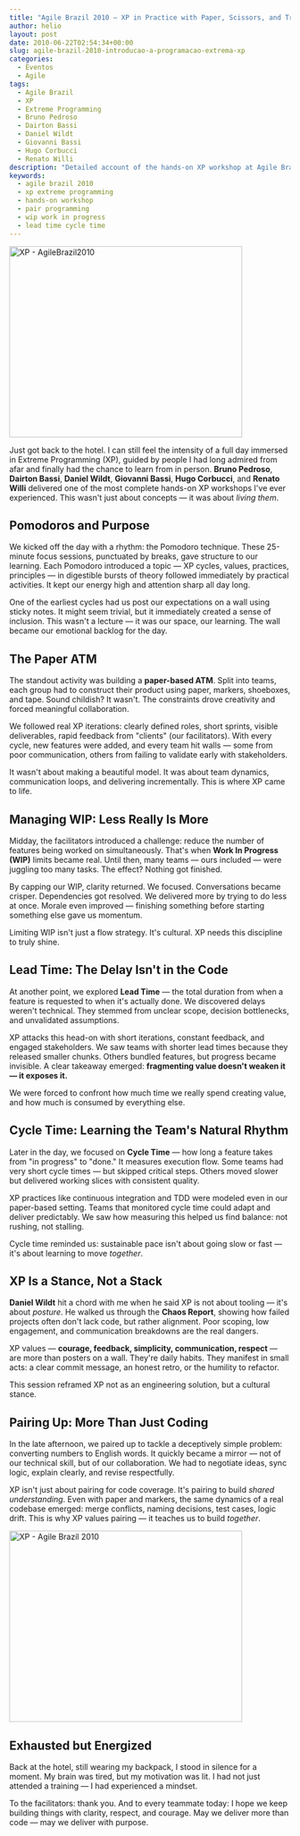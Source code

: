 ```yaml
---
title: "Agile Brazil 2010 – XP in Practice with Paper, Scissors, and True Collaboration"
author: helio
layout: post
date: 2010-06-22T02:54:34+00:00
slug: agile-brazil-2010-introducao-a-programacao-extrema-xp
categories:
  - Eventos
  - Agile
tags:
  - Agile Brazil
  - XP
  - Extreme Programming
  - Bruno Pedroso
  - Dairton Bassi
  - Daniel Wildt
  - Giovanni Bassi
  - Hugo Corbucci
  - Renato Willi
description: "Detailed account of the hands-on XP workshop at Agile Brazil 2010, featuring practical activities, WIP concepts, Lead Time, Cycle Time, and pair programming."
keywords:
  - agile brazil 2010
  - xp extreme programming
  - hands-on workshop
  - pair programming
  - wip work in progress
  - lead time cycle time
---
```


[<img class="aligncenter size-full wp-image-206" src="/uploads/2010/06/DSC04413.jpg" alt="XP - AgileBrazil2010" width="417" height="342" srcset="/uploads/2010/06/DSC04413.jpg 417w, /uploads/2010/06/DSC04413-300x246.jpg 300w" sizes="(max-width: 417px) 100vw, 417px" />][1]

Just got back to the hotel. I can still feel the intensity of a full day immersed in Extreme Programming (XP), guided by people I had long admired from afar and finally had the chance to learn from in person. **Bruno Pedroso**, **Dairton Bassi**, **Daniel Wildt**, **Giovanni Bassi**, **Hugo Corbucci**, and **Renato Willi** delivered one of the most complete hands-on XP workshops I've ever experienced. This wasn't just about concepts — it was about _living them_.

## Pomodoros and Purpose

We kicked off the day with a rhythm: the Pomodoro technique. These 25-minute focus sessions, punctuated by breaks, gave structure to our learning. Each Pomodoro introduced a topic — XP cycles, values, practices, principles — in digestible bursts of theory followed immediately by practical activities. It kept our energy high and attention sharp all day long.

One of the earliest cycles had us post our expectations on a wall using sticky notes. It might seem trivial, but it immediately created a sense of inclusion. This wasn't a lecture — it was our space, our learning. The wall became our emotional backlog for the day.

## The Paper ATM

The standout activity was building a **paper-based ATM**. Split into teams, each group had to construct their product using paper, markers, shoeboxes, and tape. Sound childish? It wasn't. The constraints drove creativity and forced meaningful collaboration.

We followed real XP iterations: clearly defined roles, short sprints, visible deliverables, rapid feedback from "clients" (our facilitators). With every cycle, new features were added, and every team hit walls — some from poor communication, others from failing to validate early with stakeholders.

It wasn't about making a beautiful model. It was about team dynamics, communication loops, and delivering incrementally. This is where XP came to life.

## Managing WIP: Less Really Is More

Midday, the facilitators introduced a challenge: reduce the number of features being worked on simultaneously. That's when **Work In Progress (WIP)** limits became real. Until then, many teams — ours included — were juggling too many tasks. The effect? Nothing got finished.

By capping our WIP, clarity returned. We focused. Conversations became crisper. Dependencies got resolved. We delivered more by trying to do less at once. Morale even improved — finishing something before starting something else gave us momentum.

Limiting WIP isn't just a flow strategy. It's cultural. XP needs this discipline to truly shine.

## Lead Time: The Delay Isn't in the Code

At another point, we explored **Lead Time** — the total duration from when a feature is requested to when it's actually done. We discovered delays weren't technical. They stemmed from unclear scope, decision bottlenecks, and unvalidated assumptions.

XP attacks this head-on with short iterations, constant feedback, and engaged stakeholders. We saw teams with shorter lead times because they released smaller chunks. Others bundled features, but progress became invisible. A clear takeaway emerged: **fragmenting value doesn't weaken it — it exposes it.**

We were forced to confront how much time we really spend creating value, and how much is consumed by everything else.

## Cycle Time: Learning the Team's Natural Rhythm

Later in the day, we focused on **Cycle Time** — how long a feature takes from "in progress" to "done." It measures execution flow. Some teams had very short cycle times — but skipped critical steps. Others moved slower but delivered working slices with consistent quality.

XP practices like continuous integration and TDD were modeled even in our paper-based setting. Teams that monitored cycle time could adapt and deliver predictably. We saw how measuring this helped us find balance: not rushing, not stalling.

Cycle time reminded us: sustainable pace isn't about going slow or fast — it's about learning to move _together_.

## XP Is a Stance, Not a Stack

**Daniel Wildt** hit a chord with me when he said XP is not about tooling — it's about _posture_. He walked us through the **Chaos Report**, showing how failed projects often don't lack code, but rather alignment. Poor scoping, low engagement, and communication breakdowns are the real dangers.

XP values — **courage, feedback, simplicity, communication, respect** — are more than posters on a wall. They're daily habits. They manifest in small acts: a clear commit message, an honest retro, or the humility to refactor.

This session reframed XP not as an engineering solution, but a cultural stance.

## Pairing Up: More Than Just Coding

In the late afternoon, we paired up to tackle a deceptively simple problem: converting numbers to English words. It quickly became a mirror — not of our technical skill, but of our collaboration. We had to negotiate ideas, sync logic, explain clearly, and revise respectfully.

XP isn't just about pairing for code coverage. It's pairing to build _shared understanding_. Even with paper and markers, the same dynamics of a real codebase emerged: merge conflicts, naming decisions, test cases, logic drift. This is why XP values pairing — it teaches us to build _together_.

[<img class="size-full wp-image-205" src="/uploads/2010/06/DSC044221.jpg" alt="XP - Agile Brazil 2010" width="417" height="342" srcset="/uploads/2010/06/DSC044221.jpg 417w, /uploads/2010/06/DSC044221-300x246.jpg 300w" sizes="(max-width: 417px) 100vw, 417px" />][2]

## Exhausted but Energized

Back at the hotel, still wearing my backpack, I stood in silence for a moment. My brain was tired, but my motivation was lit. I had not just attended a training — I had experienced a mindset.

To the facilitators: thank you. And to every teammate today: I hope we keep building things with clarity, respect, and courage. May we deliver more than code — may we deliver with purpose.

[1]: /uploads/2010/06/DSC04413.jpg
[2]: /uploads/2010/06/DSC044221.jpg

